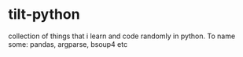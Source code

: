 # tilt-python
collection of things that i learn and code randomly in python. To name some: pandas, argparse, bsoup4 etc
